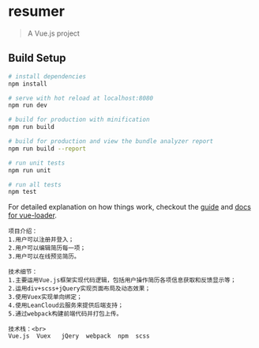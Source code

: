 # resumer

> A Vue.js project

## Build Setup

``` bash
# install dependencies
npm install

# serve with hot reload at localhost:8080
npm run dev

# build for production with minification
npm run build

# build for production and view the bundle analyzer report
npm run build --report

# run unit tests
npm run unit

# run all tests
npm test
```

For detailed explanation on how things work, checkout the [guide](http://vuejs-templates.github.io/webpack/) and [docs for vue-loader](http://vuejs.github.io/vue-loader).

```
项目介绍：
1.用户可以注册并登入；
2.用户可以编辑简历每一项；
3.用户可以在线预览简历。

技术细节：
1.主要运用Vue.js框架实现代码逻辑，包括用户操作简历各项信息获取和反馈显示等；
2.运用div+scss+jQuery实现页面布局及动态效果；
3.使用Vuex实现单向绑定；
4.使用LeanCloud云服务来提供后端支持；
5.通过webpack构建前端代码并打包上传。

技术栈：<br>
Vue.js  Vuex   jQery  webpack  npm  scss
```
